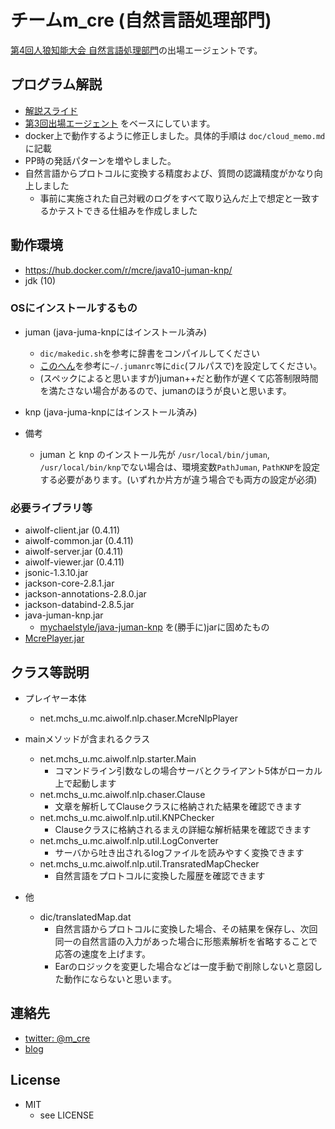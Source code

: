 チームm_cre (自然言語処理部門)
====

[第4回人狼知能大会 自然言語処理部門](http://aiwolf.org/4th-aiwolf-contest)の出場エージェントです。

## プログラム解説

* [解説スライド](/doc/slide.pdf)
* [第3回出場エージェント](https://github.com/mcre/aiwolf-3rd-nlp) をベースにしています。
* docker上で動作するように修正しました。具体的手順は ```doc/cloud_memo.md``` に記載
* PP時の発話パターンを増やしました。
* 自然言語からプロトコルに変換する精度および、質問の認識精度がかなり向上しました
  + 事前に実施された自己対戦のログをすべて取り込んだ上で想定と一致するかテストできる仕組みを作成しました

## 動作環境

* https://hub.docker.com/r/mcre/java10-juman-knp/
* jdk (10)

### OSにインストールするもの

* juman (java-juma-knpにはインストール済み)
  + ```dic/makedic.sh```を参考に辞書をコンパイルしてください
  + [このへん](http://d.hatena.ne.jp/knaka20blue/20110320/1300627864)を参考に```~/.jumanrc等```に```dic```(フルパスで)を設定してください。
  + (スペックによると思いますが)juman++だと動作が遅くて応答制限時間を満たさない場合があるので、jumanのほうが良いと思います。

* knp (java-juma-knpにはインストール済み)

* 備考
  + juman と knp のインストール先が `/usr/local/bin/juman`, `/usr/local/bin/knp`でない場合は、環境変数`PathJuman`, `PathKNP`を設定する必要があります。(いずれか片方が違う場合でも両方の設定が必須)

### 必要ライブラリ等

* aiwolf-client.jar (0.4.11)
* aiwolf-common.jar (0.4.11)
* aiwolf-server.jar (0.4.11)
* aiwolf-viewer.jar (0.4.11)
* jsonic-1.3.10.jar
* jackson-core-2.8.1.jar
* jackson-annotations-2.8.0.jar
* jackson-databind-2.8.5.jar
* java-juman-knp.jar
  + [mychaelstyle/java-juman-knp](https://github.com/mychaelstyle/java-juman-knp) を(勝手に)jarに固めたもの
* [McrePlayer.jar](https://github.com/mcre/aiwolf-3rd/blob/master/McrePlayer.jar)

## クラス等説明

* プレイヤー本体
  * net.mchs_u.mc.aiwolf.nlp.chaser.McreNlpPlayer

* mainメソッドが含まれるクラス
  + net.mchs_u.mc.aiwolf.nlp.starter.Main
    - コマンドライン引数なしの場合サーバとクライアント5体がローカル上で起動します
  + net.mchs_u.mc.aiwolf.nlp.chaser.Clause
    - 文章を解析してClauseクラスに格納された結果を確認できます
  + net.mchs_u.mc.aiwolf.nlp.util.KNPChecker
    - Clauseクラスに格納されるまえの詳細な解析結果を確認できます
  + net.mchs_u.mc.aiwolf.nlp.util.LogConverter
    - サーバから吐き出されるlogファイルを読みやすく変換できます
  + net.mchs_u.mc.aiwolf.nlp.util.TransratedMapChecker
    - 自然言語をプロトコルに変換した履歴を確認できます
    
* 他
  + dic/translatedMap.dat
    - 自然言語からプロトコルに変換した場合、その結果を保存し、次回同一の自然言語の入力があった場合に形態素解析を省略することで応答の速度を上げます。
    - Earのロジックを変更した場合などは一度手動で削除しないと意図した動作にならないと思います。

## 連絡先

* [twitter: @m_cre](https://twitter.com/m_cre)
* [blog](http://www.mchs-u.net/mc/)

## License

* MIT
  + see LICENSE
